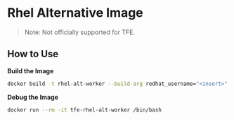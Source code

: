 # Rhel Alternative Image

> Note: Not officially supported for TFE.

## How to Use

**Build the Image**

```sh
docker build -t rhel-alt-worker --build-arg redhat_username="<insert>" --build-arg redhat_password="<insert>" .
```

**Debug the Image**

```sh
docker run --rm -it tfe-rhel-alt-worker /bin/bash
```
